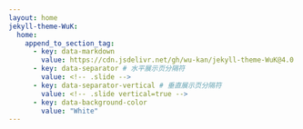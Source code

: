 ```yaml
---
layout: home
jekyll-theme-WuK:
  home:
    append_to_section_tag:
      - key: data-markdown
        value: https://cdn.jsdelivr.net/gh/wu-kan/jekyll-theme-WuK@4.0.5/README.md
      - key: data-separator # 水平展示页分隔符
        value: <!-- .slide -->
      - key: data-separator-vertical # 垂直展示页分隔符
        value: <!-- .slide vertical=true -->
      - key: data-background-color
        value: "White"
---
```


